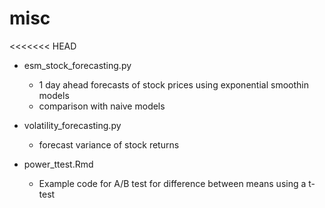 # misc
<<<<<<< HEAD

- esm_stock_forecasting.py
	- 1 day ahead forecasts of stock prices using exponential smoothin models
	- comparison with naive models

- volatility_forecasting.py
	- forecast variance of stock returns
	
- power_ttest.Rmd
	- Example code for A/B test for difference between means using a t-test

